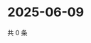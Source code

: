# 2025-06-09

共 0 条

<!-- BEGIN ZHIHUQUESTIONS -->
<!-- 最后更新时间 Mon Jun 09 2025 22:12:22 GMT+0800 (China Standard Time) -->

<!-- END ZHIHUQUESTIONS -->
